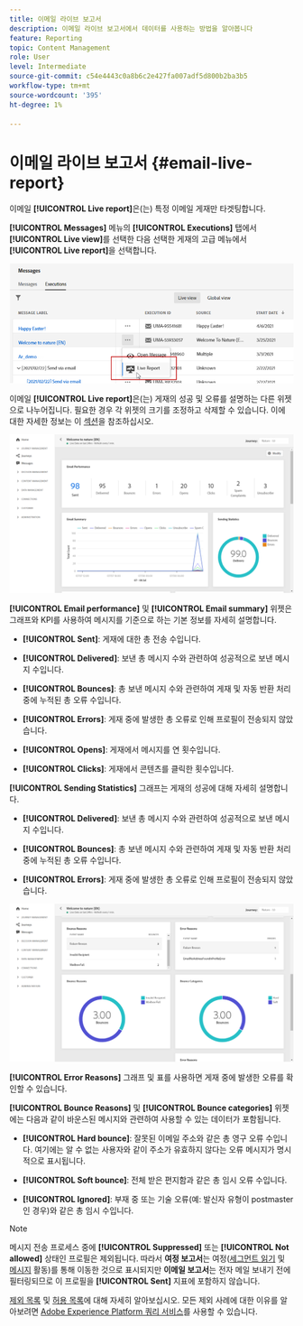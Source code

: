 ```yaml
---
title: 이메일 라이브 보고서
description: 이메일 라이브 보고서에서 데이터를 사용하는 방법을 알아봅니다
feature: Reporting
topic: Content Management
role: User
level: Intermediate
source-git-commit: c54e4443c0a8b6c2e427fa007adf5d800b2ba3b5
workflow-type: tm+mt
source-wordcount: '395'
ht-degree: 1%

---
```


# 이메일 라이브 보고서 {#email-live-report}

이메일 **[!UICONTROL Live report]**&#x200B;은(는) 특정 이메일 게재만 타겟팅합니다.

**[!UICONTROL Messages]** 메뉴의 **[!UICONTROL Executions]** 탭에서 **[!UICONTROL Live view]**&#x200B;를 선택한 다음 선택한 게재의 고급 메뉴에서 **[!UICONTROL Live report]**&#x200B;을 선택합니다.

![](../assets/live_report.png)

이메일 **[!UICONTROL Live report]**&#x200B;은(는) 게재의 성공 및 오류를 설명하는 다른 위젯으로 나누어집니다. 필요한 경우 각 위젯의 크기를 조정하고 삭제할 수 있습니다. 이에 대한 자세한 정보는 이 [섹션](live-report.md#modify-dashboard)을 참조하십시오.

![](../assets/live_report_5.png)

**[!UICONTROL Email performance]** 및  **[!UICONTROL Email summary]** 위젯은 그래프와 KPI를 사용하여 메시지를 기준으로 하는 기본 정보를 자세히 설명합니다.

* **[!UICONTROL Sent]**: 게재에 대한 총 전송 수입니다.

* **[!UICONTROL Delivered]**: 보낸 총 메시지 수와 관련하여 성공적으로 보낸 메시지 수입니다.

* **[!UICONTROL Bounces]**: 총 보낸 메시지 수와 관련하여 게재 및 자동 반환 처리 중에 누적된 총 오류 수입니다.

* **[!UICONTROL Errors]**: 게재 중에 발생한 총 오류로 인해 프로필이 전송되지 않았습니다.

* **[!UICONTROL Opens]**: 게재에서 메시지를 연 횟수입니다.

* **[!UICONTROL Clicks]**: 게재에서 콘텐츠를 클릭한 횟수입니다.

**[!UICONTROL Sending Statistics]** 그래프는 게재의 성공에 대해 자세히 설명합니다.

* **[!UICONTROL Delivered]**: 보낸 총 메시지 수와 관련하여 성공적으로 보낸 메시지 수입니다.

* **[!UICONTROL Bounces]**: 총 보낸 메시지 수와 관련하여 게재 및 자동 반환 처리 중에 누적된 총 오류 수입니다.

* **[!UICONTROL Errors]**: 게재 중에 발생한 총 오류로 인해 프로필이 전송되지 않았습니다.

![](../assets/live_report_6.png)

**[!UICONTROL Error Reasons]** 그래프 및 표를 사용하면 게재 중에 발생한 오류를 확인할 수 있습니다.

**[!UICONTROL Bounce Reasons]** 및 **[!UICONTROL Bounce categories]** 위젯에는 다음과 같이 바운스된 메시지와 관련하여 사용할 수 있는 데이터가 포함됩니다.

* **[!UICONTROL Hard bounce]**: 잘못된 이메일 주소와 같은 총 영구 오류 수입니다. 여기에는 알 수 없는 사용자와 같이 주소가 유효하지 않다는 오류 메시지가 명시적으로 표시됩니다.

* **[!UICONTROL Soft bounce]**: 전체 받은 편지함과 같은 총 임시 오류 수입니다.

* **[!UICONTROL Ignored]**: 부재 중 또는 기술 오류(예: 발신자 유형이 postmaster인 경우)와 같은 총 임시 수입니다.

>[!NOTE]
>
>메시지 전송 프로세스 중에 **[!UICONTROL Suppressed]** 또는 **[!UICONTROL Not allowed]** 상태인 프로필은 제외됩니다. 따라서 **여정 보고서**&#x200B;는 여정([세그먼트 읽기](../building-journeys/read-segment.md) 및 [메시지](../building-journeys/journeys-message.md) 활동)를 통해 이동한 것으로 표시되지만 **이메일 보고서**&#x200B;는 전자 메일 보내기 전에 필터링되므로 이 프로필을 **[!UICONTROL Sent]** 지표에 포함하지 않습니다.
>
>[제외 목록](../suppression-list.md) 및 [허용 목록](../allow-list.md)에 대해 자세히 알아보십시오. 모든 제외 사례에 대한 이유를 알아보려면 [Adobe Experience Platform 쿼리 서비스](https://experienceleague.adobe.com/docs/experience-platform/query/api/getting-started.html)를 사용할 수 있습니다.

